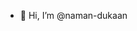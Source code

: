 - 👋 Hi, I’m @naman-dukaan

<!---
naman-dukaan/naman-dukaan is a ✨ special ✨ repository because its `README.md` (this file) appears on your GitHub profile.
You can click the Preview link to take a look at your changes.
--->
